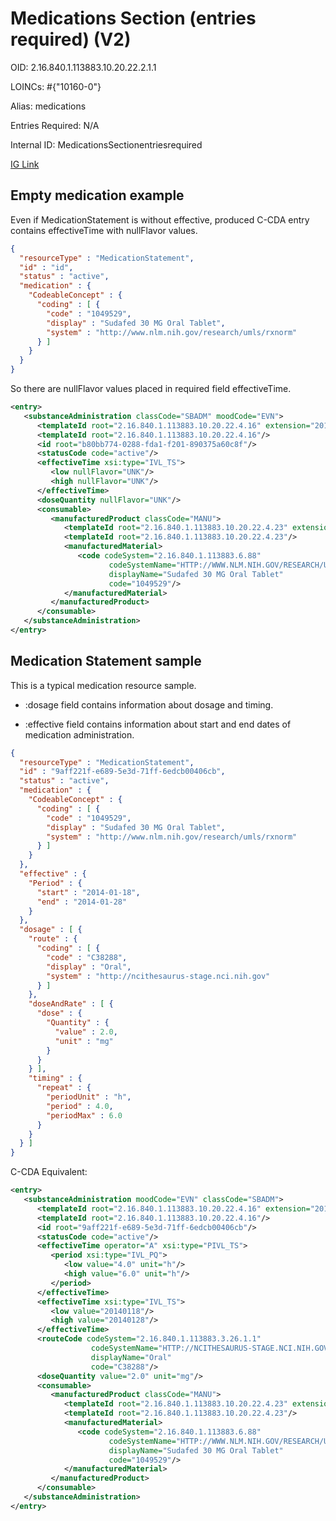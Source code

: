 # Medications Section (entries required) (V2)

OID: 2.16.840.1.113883.10.20.22.2.1.1

LOINCs: #{"10160-0"}

Alias: medications

Entries Required: N/A

Internal ID: MedicationsSectionentriesrequired

[IG Link](https://www.hl7.org/ccdasearch/templates/2.16.840.1.113883.10.20.22.2.1.1.html)

## Empty medication example
Even if MedicationStatement is without effective, produced C-CDA entry contains effectiveTime with nullFlavor values.


```json
{
  "resourceType" : "MedicationStatement",
  "id" : "id",
  "status" : "active",
  "medication" : {
    "CodeableConcept" : {
      "coding" : [ {
        "code" : "1049529",
        "display" : "Sudafed 30 MG Oral Tablet",
        "system" : "http://www.nlm.nih.gov/research/umls/rxnorm"
      } ]
    }
  }
}
```

So there are nullFlavor values placed in required field effectiveTime.
```xml
<entry>
   <substanceAdministration classCode="SBADM" moodCode="EVN">
      <templateId root="2.16.840.1.113883.10.20.22.4.16" extension="2014-06-09"/>
      <templateId root="2.16.840.1.113883.10.20.22.4.16"/>
      <id root="b80bb774-0288-fda1-f201-890375a60c8f"/>
      <statusCode code="active"/>
      <effectiveTime xsi:type="IVL_TS">
         <low nullFlavor="UNK"/>
         <high nullFlavor="UNK"/>
      </effectiveTime>
      <doseQuantity nullFlavor="UNK"/>
      <consumable>
         <manufacturedProduct classCode="MANU">
            <templateId root="2.16.840.1.113883.10.20.22.4.23" extension="2014-06-09"/>
            <templateId root="2.16.840.1.113883.10.20.22.4.23"/>
            <manufacturedMaterial>
               <code codeSystem="2.16.840.1.113883.6.88"
                      codeSystemName="HTTP://WWW.NLM.NIH.GOV/RESEARCH/UMLS/RXNORM"
                      displayName="Sudafed 30 MG Oral Tablet"
                      code="1049529"/>
            </manufacturedMaterial>
         </manufacturedProduct>
      </consumable>
   </substanceAdministration>
</entry>
```

## Medication Statement sample
This is a typical medication resource sample.
          
* :dosage field contains information about dosage and timing.
          
* :effective field contains information about start and end dates of medication administration.



```json
{
  "resourceType" : "MedicationStatement",
  "id" : "9aff221f-e689-5e3d-71ff-6edcb00406cb",
  "status" : "active",
  "medication" : {
    "CodeableConcept" : {
      "coding" : [ {
        "code" : "1049529",
        "display" : "Sudafed 30 MG Oral Tablet",
        "system" : "http://www.nlm.nih.gov/research/umls/rxnorm"
      } ]
    }
  },
  "effective" : {
    "Period" : {
      "start" : "2014-01-18",
      "end" : "2014-01-28"
    }
  },
  "dosage" : [ {
    "route" : {
      "coding" : [ {
        "code" : "C38288",
        "display" : "Oral",
        "system" : "http://ncithesaurus-stage.nci.nih.gov"
      } ]
    },
    "doseAndRate" : [ {
      "dose" : {
        "Quantity" : {
          "value" : 2.0,
          "unit" : "mg"
        }
      }
    } ],
    "timing" : {
      "repeat" : {
        "periodUnit" : "h",
        "period" : 4.0,
        "periodMax" : 6.0
      }
    }
  } ]
}
```

C-CDA Equivalent:
```xml
<entry>
   <substanceAdministration moodCode="EVN" classCode="SBADM">
      <templateId root="2.16.840.1.113883.10.20.22.4.16" extension="2014-06-09"/>
      <templateId root="2.16.840.1.113883.10.20.22.4.16"/>
      <id root="9aff221f-e689-5e3d-71ff-6edcb00406cb"/>
      <statusCode code="active"/>
      <effectiveTime operator="A" xsi:type="PIVL_TS">
         <period xsi:type="IVL_PQ">
            <low value="4.0" unit="h"/>
            <high value="6.0" unit="h"/>
         </period>
      </effectiveTime>
      <effectiveTime xsi:type="IVL_TS">
         <low value="20140118"/>
         <high value="20140128"/>
      </effectiveTime>
      <routeCode codeSystem="2.16.840.1.113883.3.26.1.1"
                  codeSystemName="HTTP://NCITHESAURUS-STAGE.NCI.NIH.GOV"
                  displayName="Oral"
                  code="C38288"/>
      <doseQuantity value="2.0" unit="mg"/>
      <consumable>
         <manufacturedProduct classCode="MANU">
            <templateId root="2.16.840.1.113883.10.20.22.4.23" extension="2014-06-09"/>
            <templateId root="2.16.840.1.113883.10.20.22.4.23"/>
            <manufacturedMaterial>
               <code codeSystem="2.16.840.1.113883.6.88"
                      codeSystemName="HTTP://WWW.NLM.NIH.GOV/RESEARCH/UMLS/RXNORM"
                      displayName="Sudafed 30 MG Oral Tablet"
                      code="1049529"/>
            </manufacturedMaterial>
         </manufacturedProduct>
      </consumable>
   </substanceAdministration>
</entry>
```